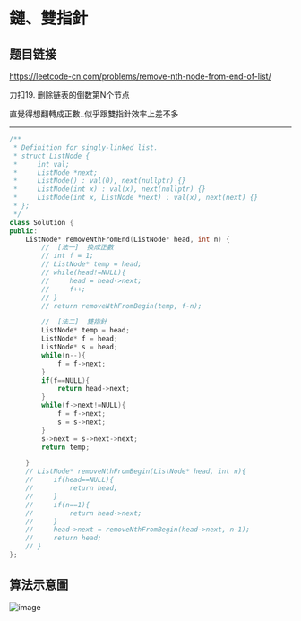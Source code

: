 # 鏈、雙指針

## 题目链接

https://leetcode-cn.com/problems/remove-nth-node-from-end-of-list/

力扣19. 删除链表的倒数第N个节点

直覺得想翻轉成正數..似乎跟雙指針效率上差不多
    
---------------------------------------

```cpp
/**
 * Definition for singly-linked list.
 * struct ListNode {
 *     int val;
 *     ListNode *next;
 *     ListNode() : val(0), next(nullptr) {}
 *     ListNode(int x) : val(x), next(nullptr) {}
 *     ListNode(int x, ListNode *next) : val(x), next(next) {}
 * };
 */
class Solution {
public:
    ListNode* removeNthFromEnd(ListNode* head, int n) {
        //  [法一]  換成正數
        // int f = 1;
        // ListNode* temp = head;
        // while(head!=NULL){
        //     head = head->next;
        //     f++;
        // }
        // return removeNthFromBegin(temp, f-n);

        //  [法二]  雙指針
        ListNode* temp = head;
        ListNode* f = head;
        ListNode* s = head;
        while(n--){
            f = f->next;
        }
        if(f==NULL){
            return head->next;
        }
        while(f->next!=NULL){
            f = f->next;
            s = s->next;
        }
        s->next = s->next->next;
        return temp;

    }
    // ListNode* removeNthFromBegin(ListNode* head, int n){
    //     if(head==NULL){
    //         return head;
    //     }
    //     if(n==1){
    //         return head->next;
    //     }
    //     head->next = removeNthFromBegin(head->next, n-1);
    //     return head;
    // }
};

```

算法示意圖
---------------------------------------
![image](https://github.com/raychang0901/LeetcodeCN-/blob/master/img/19%E5%88%AA%E9%99%A4%E9%8F%88%E8%A1%A8%E5%80%92%E6%95%B8N.jpg)
